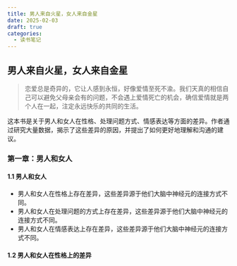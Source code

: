 ```yaml
---
title: 男人来自火星，女人来自金星
date: 2025-02-03
draft: true
categories:
  - 读书笔记
---
```


## 男人来自火星，女人来自金星

> 恋爱总是奇异的，它让人感到永恒，好像爱情至死不渝。我们天真的相信自己可以避免父母亲会有的问题，不会遇上爱情死亡的机会，确信爱情就是两个人在一起，注定永远快乐的共同的生活。

这本书是关于男人和女人在性格、处理问题方式、情感表达等方面的差异。作者通过研究大量数据，揭示了这些差异的原因，并提出了如何更好地理解和沟通的建议。

<!-- more -->

### 第一章：男人和女人

#### 1.1 男人和女人

- 男人和女人在性格上存在差异，这些差异源于他们大脑中神经元的连接方式不同。
- 男人和女人在处理问题的方式上存在差异，这些差异源于他们大脑中神经元的连接方式不同。
- 男人和女人在情感表达上存在差异，这些差异源于他们大脑中神经元的连接方式不同。

#### 1.2 男人和女人在性格上的差异